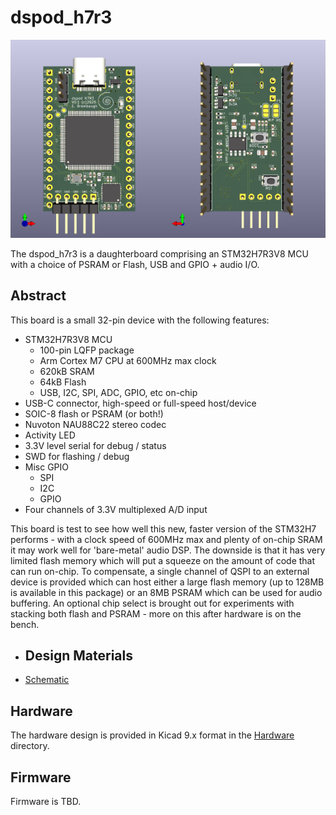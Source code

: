 # dspod_h7r3

![dspod_cv1800b daughterboard](./doc/dspod_h7r3.png)

The dspod_h7r3 is a daughterboard comprising an STM32H7R3V8 MCU with a choice of PSRAM or Flash, USB and GPIO + audio I/O.

## Abstract

This board is a small 32-pin device with the following features:

* STM32H7R3V8 MCU
  - 100-pin LQFP package
  - Arm Cortex M7 CPU at 600MHz max clock
  - 620kB SRAM
  - 64kB Flash
  - USB, I2C, SPI, ADC, GPIO, etc on-chip
* USB-C connector, high-speed or full-speed host/device
* SOIC-8 flash or PSRAM (or both!)
* Nuvoton NAU88C22 stereo codec
* Activity LED
* 3.3V level serial for debug / status
* SWD for flashing / debug
* Misc GPIO
  - SPI
  - I2C
  - GPIO
* Four channels of 3.3V multiplexed A/D input

This board is test to see how well this new, faster version of the STM32H7 performs - with a clock speed of 600MHz max and plenty of on-chip SRAM it may work well for 'bare-metal' audio DSP. The downside is that it has very limited flash memory which will put a squeeze on the amount of code that can run on-chip. To compensate, a single channel of QSPI to an external device is provided which can host either a large flash memory (up to 128MB is available in this package) or an 8MB PSRAM which can be used for audio buffering. An optional chip select is brought out for experiments with stacking both flash and PSRAM - more on this after hardware is on the bench.

* ## Design Materials

* [Schematic](./doc/dspod_h7r3_sch.pdf)

## Hardware

The hardware design is provided in Kicad 9.x format in the [Hardware](./Hardware) directory.

## Firmware

Firmware is TBD.
